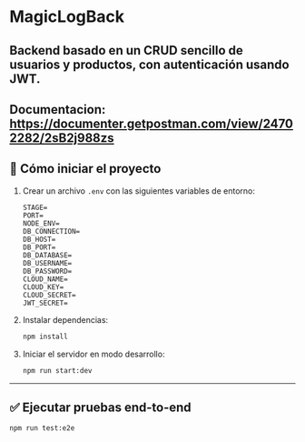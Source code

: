 # MagicLogBack

Backend basado en un CRUD sencillo de usuarios y productos, con autenticación usando JWT.
---
Documentacion: https://documenter.getpostman.com/view/24702282/2sB2j988zs
---

## 🚀 Cómo iniciar el proyecto

1. Crear un archivo `.env` con las siguientes variables de entorno:

    ```
    STAGE=
    PORT=
    NODE_ENV=
    DB_CONNECTION=
    DB_HOST=
    DB_PORT=
    DB_DATABASE=
    DB_USERNAME=
    DB_PASSWORD=
    CLOUD_NAME=
    CLOUD_KEY=
    CLOUD_SECRET=
    JWT_SECRET=
    ```

2. Instalar dependencias:

    ```bash
    npm install
    ```

3. Iniciar el servidor en modo desarrollo:

    ```bash
    npm run start:dev
    ```

---

## ✅ Ejecutar pruebas end-to-end

```bash
npm run test:e2e
